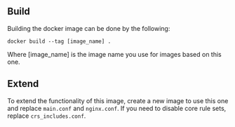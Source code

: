 ## Build
Building the docker image can be done by the following:


`docker build --tag [image_name] .`

Where [image_name] is the image name you use for images based on this one.

## Extend
To extend the functionality of this image, create a new image to use this one and replace `main.conf` and `nginx.conf`. If you need to disable core rule sets, replace `crs_includes.conf`.
